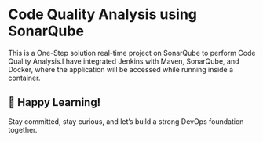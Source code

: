 # Code Quality Analysis using SonarQube

This is a One-Step solution real-time project on SonarQube to perform Code Quality Analysis.I have integrated Jenkins with Maven, SonarQube, and Docker, where the application will be accessed while running inside a container.


## 🎉 Happy Learning!

Stay committed, stay curious, and let’s build a strong DevOps foundation together.

